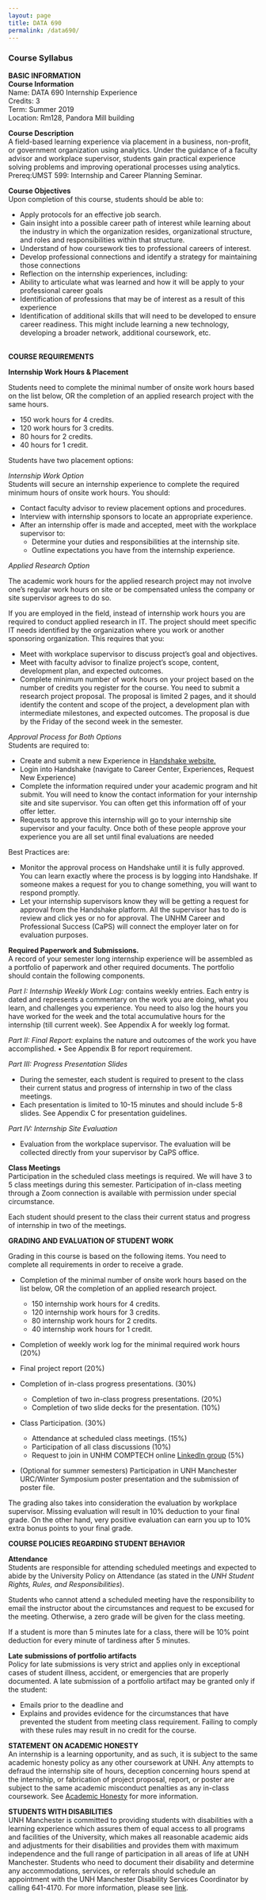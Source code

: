 ```yaml
---
layout: page
title: DATA 690
permalink: /data690/
---
```


<h3>Course Syllabus</h3>

**BASIC INFORMATION**<br />
**Course Information**<br />
Name:			DATA 690 Internship Experience<br />
Credits: 		3<br />
Term: 			Summer 2019<br />
Location:		Rm128, Pandora Mill building<br />

**Course Description**<br />
A field-based learning experience via placement in a business, non-profit, or government organization using analytics. Under the guidance of a faculty advisor and workplace supervisor, students gain practical experience solving problems and improving operational processes using analytics. Prereq:UMST 599: Internship and Career Planning Seminar.

**Course Objectives**<br />
Upon completion of this course, students should be able to:
*	Apply protocols for an effective job search.
*	Gain insight into a possible career path of interest while learning about the industry in which the organization resides, organizational structure, and roles and responsibilities within that structure.
*	Understand of how coursework ties to professional careers of interest.
*	Develop professional connections and identify a strategy for maintaining those connections
*	Reflection on the internship experiences, including:
*	Ability to articulate what was learned and how it will be apply to your professional career goals
*	Identification of professions that may be of interest as a result of this experience
*	Identification of additional skills that will need to be developed to ensure career readiness.  This might include learning a new technology, developing a broader network, additional coursework, etc.

<br />**COURSE REQUIREMENTS**<br />

**Internship Work Hours & Placement**<br />

Students need to complete the minimal number of onsite work hours based on the list below, OR the completion of an applied research project with the same hours.

* 150 work hours for 4 credits.
* 120 work hours for 3 credits.
* 80 hours for 2 credits.
* 40 hours for 1 credit.

Students have two placement options:

*Internship Work Option*<br />
Students will secure an internship experience to complete the required minimum hours of onsite work hours. You should:
*	Contact faculty advisor to review placement options and procedures.
*	Interview with internship sponsors to locate an appropriate experience.
*	After an internship offer is made and accepted, meet with the workplace supervisor to:
    *	Determine your duties and responsibilities at the internship site.
    *	Outline expectations you have from the internship experience.

*Applied Research Option*<br />

The academic work hours for the applied research project may not involve one’s regular work hours on site or be compensated unless the company or site supervisor agrees to do so.

If you are employed in the field, instead of internship work hours you are required to conduct applied research in IT. The project should meet specific IT needs identified by the organization where you work or another sponsoring organization. This requires that you:
*	Meet with workplace supervisor to discuss project’s goal and objectives.
*	Meet with faculty advisor to finalize project’s scope, content, development plan, and expected outcomes.
*	Complete minimum number of work hours on your project based on the number of credits you register for the course.
You need to submit a research project proposal. The proposal is limited 2 pages, and it should identify the content and scope of the project, a development plan with intermediate milestones, and expected outcomes. The proposal is due by the Friday of the second week in the semester.

*Approval Process for Both Options*<br />
Students are required to:
*	Create and submit a new Experience in [Handshake website.](https://app.joinhandshake.com/experiences/new)
*	Login into Handshake (navigate to Career Center, Experiences, Request New Experience)
*	Complete the information required under your academic program and hit submit. You will need to know the contact information for your internship site and site supervisor. You can often get this information off of your offer letter.
*	Requests to approve this internship will go to your internship site supervisor and your faculty. Once both of these people approve your experience you are all set until final evaluations are needed

Best Practices are:<br />
*	Monitor the approval process on Handshake until it is fully approved. You can learn exactly where the process is by logging into Handshake. If someone makes a request for you to change something, you will want to respond promptly.
*	Let your internship supervisors know they will be getting a request for approval from the Handshake platform. All the supervisor has to do is review and click yes or no for approval. The UNHM Career and Professional Success (CaPS) will connect the employer later on for evaluation purposes.


**Required Paperwork and Submissions.**  
A record of your semester long internship experience will be assembled as a portfolio of paperwork and other required documents.  The portfolio should contain the following components.

*Part I: Internship Weekly Work Log:* contains weekly entries. Each entry is dated and represents a commentary on the work you are doing, what you learn, and challenges you experience. You need to also log the hours you have worked for the week and the total accumulative hours for the internship (till current week).  See Appendix A for weekly log format.

*Part II: Final Report:* explains the nature and outcomes of the work you have accomplished.
•	See Appendix B for report requirement.

*Part III: Progress Presentation Slides*  
*	During the semester, each student is required to present to the class their current status and progress of internship in two of the class meetings.  
*	Each presentation is limited to 10-15 minutes and should include 5-8 slides.  See Appendix C for presentation guidelines.

*Part IV: Internship Site Evaluation*
*	Evaluation from the workplace supervisor. The evaluation will be collected directly from your supervisor by CaPS office.

**Class Meetings**<br />
Participation in the scheduled class meetings is required. We will have 3 to 5 class meetings during this semester. Participation of in-class meeting through a Zoom connection is available with permission under special circumstance.

Each student should present to the class their current status and progress of internship in two of the meetings.

**GRADING AND EVALUATION OF STUDENT WORK**

Grading in this course is based on the following items. You need to complete all requirements in order to receive a grade.
*	Completion of the minimal number of onsite work hours based on the list below, OR the completion of an applied research project.
    * 150 internship work hours for 4 credits.
    * 120 internship work hours for 3 credits.
    * 80 internship work hours for 2 credits.
    * 40 internship work hours for 1 credit.

*	Completion of weekly work log for the minimal required work hours (20%)
*	Final project report (20%)
*	Completion of in-class progress presentations. (30%)
    * Completion of two in-class progress presentations. (20%)  
    * Completion of two slide decks for the presentation. (10%)
*	Class Participation. (30%)  
    * Attendance at scheduled class meetings. (15%)
    * Participation of all class discussions (10%)  
    * Request to join in UNHM COMPTECH online [LinkedIn group](https://www.linkedin.com/groups/4485737/)  (5%)

*	(Optional for summer semesters) Participation in UNH Manchester URC/Winter Symposium poster presentation and the submission of poster file.

The grading also takes into consideration the evaluation by workplace supervisor.  Missing evaluation will result in 10% deduction to your final grade.  On the other hand, very positive evaluation can earn you up to 10% extra bonus points to your final grade.  

**COURSE POLICIES REGARDING STUDENT BEHAVIOR**

**Attendance**<br />
Students are responsible for attending scheduled meetings and expected to abide by the University Policy on Attendance (as stated in the *UNH Student Rights, Rules, and Responsibilities*).

Students who cannot attend a scheduled meeting have the responsibility to email the instructor about the circumstances and request to be excused for the meeting. Otherwise, a zero grade will be given for the class meeting.

If a student is more than 5 minutes late for a class, there will be 10% point deduction for every minute of tardiness after 5 minutes.  


**Late submissions of portfolio artifacts**<br />
Policy for late submissions is very strict and applies only in exceptional cases of student illness, accident, or emergencies that are properly documented. A late submission of a portfolio artifact may be granted only if the student:
*	Emails prior to the deadline and
*	Explains and provides evidence for the circumstances that have prevented the student from meeting class requirement.
Failing to comply with these rules may result in no credit for the course.

**STATEMENT ON ACADEMIC HONESTY**<br />
An internship is a learning opportunity, and as such, it is subject to the same academic honesty policy as any other coursework at UNH. Any attempts to defraud the internship site of hours, deception concerning hours spend at the internship, or fabrication of project proposal, report, or poster are subject to the same academic misconduct penalties as any in-class coursework.
See [Academic Honesty](http://www.unh.edu/vpsas/handbook/academic-honesty) for more information.

**STUDENTS WITH DISABILITIES**<br />
UNH Manchester is committed to providing students with disabilities with a learning experience which assures them of equal access to all programs and facilities of the University, which makes all reasonable academic aids and adjustments for their disabilities and provides them with maximum independence and the full range of participation in all areas of life at UNH Manchester. Students who need to document their disability and determine any accommodations, services, or referrals should schedule an appointment with the UNH Manchester Disability Services Coordinator by calling 641-4170. For more information, please see [link](http://manchester.unh.edu/student/disability).
